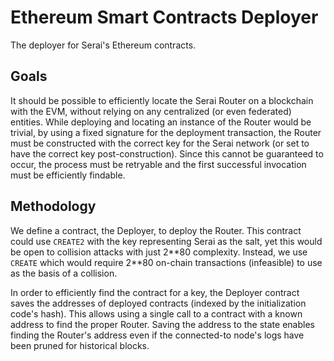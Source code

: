 # Ethereum Smart Contracts Deployer

The deployer for Serai's Ethereum contracts.

## Goals

It should be possible to efficiently locate the Serai Router on a blockchain
with the EVM, without relying on any centralized (or even federated) entities.
While deploying and locating an instance of the Router would be trivial, by
using a fixed signature for the deployment transaction, the Router must be
constructed with the correct key for the Serai network (or set to have the
correct key post-construction). Since this cannot be guaranteed to occur, the
process must be retryable and the first successful invocation must be
efficiently findable.

## Methodology

We define a contract, the Deployer, to deploy the Router. This contract could
use `CREATE2` with the key representing Serai as the salt, yet this would be
open to collision attacks with just 2\*\*80 complexity. Instead, we use
`CREATE` which would require 2\*\*80 on-chain transactions (infeasible) to use
as the basis of a collision.

In order to efficiently find the contract for a key, the Deployer contract
saves the addresses of deployed contracts (indexed by the initialization code's
hash). This allows using a single call to a contract with a known address to
find the proper Router. Saving the address to the state enables finding the
Router's address even if the connected-to node's logs have been pruned for
historical blocks.
